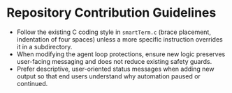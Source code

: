 # Repository Contribution Guidelines

- Follow the existing C coding style in `smartTerm.c` (brace placement, indentation of four spaces) unless a more specific instruction overrides it in a subdirectory.
- When modifying the agent loop protections, ensure new logic preserves user-facing messaging and does not reduce existing safety guards.
- Prefer descriptive, user-oriented status messages when adding new output so that end users understand why automation paused or continued.
